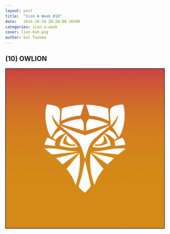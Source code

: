 ```yaml
---
layout: post
title:  "Icon A Week #10"
date:   2016-10-29 20:20:00 +0300
categories: icon-a-week
cover: lion-huh.png 
author: Gal Tashma
---
```


## (10) OWLION   
![](/assets/img/lion-huh.png)
